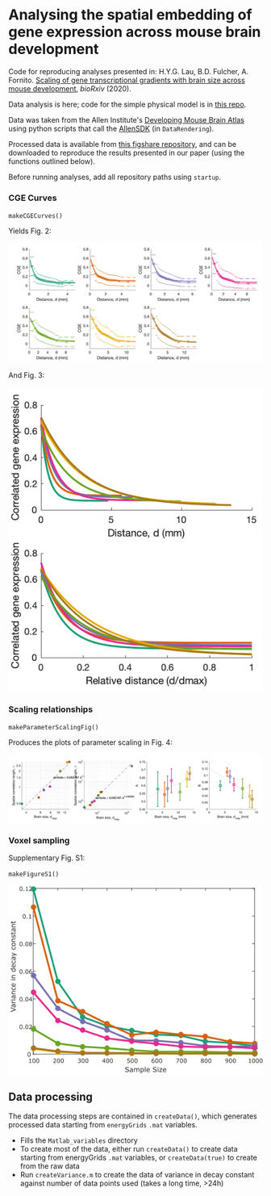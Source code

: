 # Analysing the spatial embedding of gene expression across mouse brain development

Code for reproducing analyses presented in:
H.Y.G. Lau, B.D. Fulcher, A. Fornito. [Scaling of gene transcriptional gradients with brain size across mouse development](https://doi.org/10.1101/2020.06.04.135525), _bioRxiv_ (2020).

Data analysis is here; code for the simple physical model is in [this repo](https://github.com/NeuralSystemsAndSignals/DevelopmentalExpressionModeling).

Data was taken from the Allen Institute's [Developing Mouse Brain Atlas](https://developingmouse.brain-map.org/) using python scripts that call the [AllenSDK](https://allensdk.readthedocs.io/) (in `DataRendering`).

Processed data is available from [this figshare repository](https://figshare.com/projects/Developing_Mouse/64328), and can be downloaded to reproduce the results presented in our paper (using the functions outlined below).

Before running analyses, add all repository paths using `startup`.

<!-- ### Figure 1
`makeFigure1()`
![Figure1_part1](Outs/figure1/figure1_part1.png)
![Figure1_part2](Outs/figure1/figure1_part2.png)
![Figure1_part3](Outs/figure1/figure1_part3.png) -->

### CGE Curves

`makeCGECurves()`

Yields Fig. 2:

![](img/Fig2.png)

And Fig. 3:

![](img/Fig3.png)

### Scaling relationships

`makeParameterScalingFig()`

Produces the plots of parameter scaling in Fig. 4:

![](img/Fig4.png)

### Voxel sampling

Supplementary Fig. S1:

`makeFigureS1()`

![FigureS1](Outs/figureS1/figureS1.png)


## Data processing

The data processing steps are contained in `createData()`, which generates processed data starting from `energyGrids` `.mat` variables.

* Fills the `Matlab_variables` directory
* To create most of the data, either run `createData()` to create data starting from energyGrids `.mat` variables, or `createData(true)` to create from the raw data
* Run `createVariance.m` to create the data of variance in decay constant against number of data points used (takes a long time, >24h)

